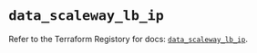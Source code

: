 # `data_scaleway_lb_ip`

Refer to the Terraform Registory for docs: [`data_scaleway_lb_ip`](https://registry.terraform.io/providers/scaleway/scaleway/2.18.0/docs/data-sources/lb_ip).
